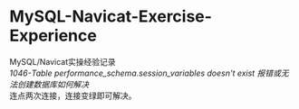 # MySQL-Navicat-Exercise-Experience
MySQL/Navicat实操经验记录  
*1046-Table performance_schema.session_variables doesn't exist 报错或无法创建数据库如何解决*  
连点两次连接，连接变绿即可解决。  
